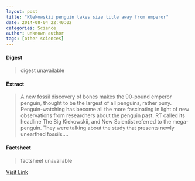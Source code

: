 ```yaml
---
layout: post
title: "Klekowskii penguin takes size title away from emperor"
date: 2014-08-04 22:40:02
categories: Science
author: unknown author
tags: [other sciences]
---
```



#### Digest
>digest unavailable

#### Extract
>A new fossil discovery of bones makes the 90-pound emperor penguin, thought to be the largest of all penguins, rather puny. Penguin-watching has become all the more fascinating in light of new observations from researchers about the penguin past. RT called its headline The Big Kiekowskii, and New Scientist referred to the mega-penguin. They were talking about the study that presents newly unearthed fossils....

#### Factsheet
>factsheet unavailable

[Visit Link](http://phys.org/news326394977.html)


